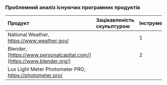 ### Проблемний аналіз існуючих програмних продуктів
|Продукт|Зацікавленість скульптурою|Інструмент|Температура середовища|Тип ліцензії|Примітка|
|:-     |:-                    |:-        |:-                  |:-          |:-      |
|National Weather, https://www.weather.gov/||1||FreeWare||
|Blender, [https://www.personalcapital.com/](https://www.blender.org/)||2||FreeWare||
|Lux Light Meter Photometer PRO, https://photometer.pro/|||3|FreeWare||
